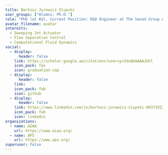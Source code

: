 ```yaml
---
title: Bartosz Jurewicz Slupski
user_groups: ["Alumni: Ph.D."]
role: "PhD (at KU), Current Position: R&D Engineer at The Sanad Group A Mubadala Company"
avatar_filename: avatar
interests:
  - Sweeping Jet Actuator
  - Flow Separation Control
  - Computational Fluid Dynamics
social:
  - display:
      header: false
    link: https://scholar.google.ae/citations?user=ycVduQUAAAAJ&hl
    icon_pack: fas
    icon: graduation-cap
  - display:
      header: false
    link: 
    icon_pack: fab
    icon: github
  - display:
      header: false
    link: https://www.linkedin.com/in/bartosz-jurewicz-slupski-80372922/
    icon_pack: fab
    icon: linkedin
organizations:
  - name: AIAA
    url: https://www.aiaa.org/
  - name: APS
    url: https://www.aps.org/
superuser: false
---
```

